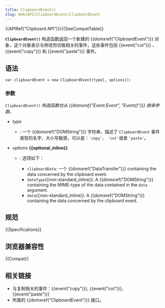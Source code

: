```yaml
---
title: ClipboardEvent()
slug: Web/API/ClipboardEvent/ClipboardEvent
---
```


{{APIRef("Clipboard API")}}{{SeeCompatTable}}

**`ClipboardEvent()`** 构造函数返回一个新建的 {{domxref("ClipboardEvent")}} 对象，这个对象表示与修改剪切板相关的事件，这些事件包括 {{event("cut")}} 、 {{event("copy")}} 和 {{event("paste")}} 事件。

## 语法

```
var clipboardEvent = new ClipboardEvent(type[, options]);
```

### 参数

_`ClipboardEvent()` 构造函数也从_ _{{domxref("Event.Event", "Event()")}}_ _继承参数。_

- _type_
  - : 一个 {{domxref("DOMString")}} 字符串，描述了 `ClipboardEvent` 事件类型的名字，大小写敏感，可以是：`'copy'`、 `'cut'`或者 `'paste'`。
- _options_ **{{optional_inline}}**

  - : 选项如下：

    - `clipboardData`: 一个 {{domxref("DataTransfer")}} containing the data concerned by the clipboard event.
    - `dataType`{{non-standard_inline}}: A {{domxref("DOMString")}} containing the MIME-type of the data contained in the `data` argument.
    - `data`{{non-standard_inline}}: A {{domxref("DOMString")}} containing the data concerned by the clipboard event.

## 规范

{{Specifications}}

## 浏览器兼容性

{{Compat}}

## 相关链接

- 与复制相关的事件：{{event("copy")}}, {{event("cut")}}, {{event("paste")}}
- 所属的 {{domxref("ClipboardEvent")}} 接口。
